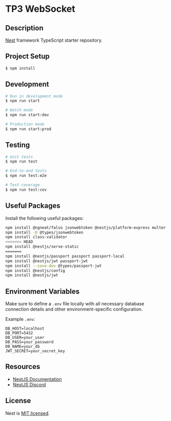 # TP3 WebSocket

## Description

[Nest](https://github.com/nestjs/nest) framework TypeScript starter repository.

## Project Setup

```bash
$ npm install
```

## Development

```bash
# Run in development mode
$ npm run start

# Watch mode
$ npm run start:dev

# Production mode
$ npm run start:prod
```

## Testing

```bash
# Unit tests
$ npm run test

# End-to-end tests
$ npm run test:e2e

# Test coverage
$ npm run test:cov
```

## Useful Packages

Install the following useful packages:

```bash
npm install @ngneat/falso jsonwebtoken @nestjs/platform-express multer
npm install -D @types/jsonwebtoken
npm install class-validator
<<<<<<< HEAD
npm install @nestjs/serve-static
=======
npm install @nestjs/passport passport passport-local
npm install @nestjs/jwt passport-jwt
npm install --save-dev @types/passport-jwt
npm install @nestjs/config
npm install @nestjs/jwt

```

## Environment Variables

Make sure to define a `.env` file locally with all necessary database connection details and other environment-specific configuration.

Example `.env`:

```
DB_HOST=localhost
DB_PORT=5432
DB_USER=your_user
DB_PASS=your_password
DB_NAME=your_db
JWT_SECRET=your_secret_key
```

## Resources

- [NestJS Documentation](https://docs.nestjs.com)
- [NestJS Discord](https://discord.gg/G7Qnnhy)

## License

Nest is [MIT licensed](https://github.com/nestjs/nest/blob/master/LICENSE).
